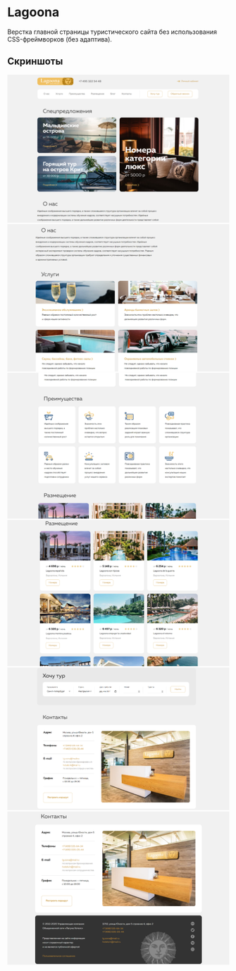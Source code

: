 # Lagoona
Верстка главной страницы туристического сайта без использования CSS-фреймворков (без адаптива). 

## Скриншоты
![](/screen/2023-07-01_15-13-33.png)
![](/screen/2023-07-01_15-13-53.png)
![](/screen/2023-07-01_15-14-09.png)
![](/screen/2023-07-01_15-14-24.png)
![](/screen/2023-07-01_15-14-44.png)
![](/screen/2023-07-01_15-15-00.png)
